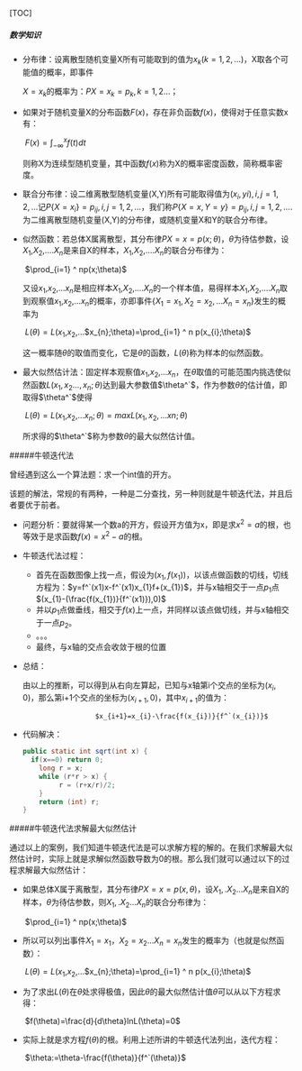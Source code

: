 [TOC]

##### 数学知识

- 分布律：设离散型随机变量X所有可能取到的值为$x_{k}(k=1,2,…)$，X取各个可能值的概率，即事件

  ${X=x_{k}}$的概率为：$P{X=x_{k}}=p_{k},k=1,2...$；


- 如果对于随机变量X的分布函数$F(x)$，存在非负函数$f(x)$，使得对于任意实数x有：

  ​				$F(x)=\int_{-\infty}^{x}f(t)dt$

  则称X为连续型随机变量，其中函数$f(x)$称为X的概率密度函数，简称概率密度。

- 联合分布律：设二维离散型随机变量(X,Y)所有可能取得值为$(x_{i},y{i}),i,j=1,2,...$记$P\{X=x_{i}\}=p_{ij},i,j=1,2,…$，我们称$P\{X=x,Y=y\}=p_{ij},i,j=1,2,....$为二维离散型随机变量(X,Y)的分布律，或随机变量X和Y的联合分布律。

- 似然函数：若总体X属离散型，其分布律$P{X=x}=p(x;\theta)$，$\theta$为待估参数，设$X_{1}$,$X_{2}$,....$X_{n}$是来自X的样本，$X_{1}$,$X_{2}$,....$X_{n}$的联合分布律为：

  ​							$\prod_{i=1} ^ np(x;\theta)$

  又设$x_{1}$,$x_{2}$,...$x_{n}$是相应样本$X_{1}$,$X_{2}$,....$X_{n}$的一个样本值，易得样本$X_{1}$,$X_{2}$,....$X_{n}$取到观察值$x_{1}$,$x_{2}$,…$x_{n}$的概率，亦即事件{$X_{1}=x_{1},X_{2}=x_{2},...X_{n}=x_{n}$}发生的概率为

  ​			$L(\theta)=L(x_{1}$,$x_{2}$,…$x_{n};\theta)=\prod_{i=1} ^ n p(x_{i};\theta)$

  这一概率随$\theta$的取值而变化，它是$\theta$的函数，$L(\theta)$称为样本的似然函数。

- 最大似然估计法：固定样本观察值$x_{1}$,$x_{2}$,…$x_{n}$，在$\theta$取值的可能范围内挑选使似然函数$L(x_{1},x_{2}…,x_{n};\theta)$达到最大参数值$\theta^`$，作为参数$\theta$的估计值，即取得$\theta^`$使得

  ​			$L(\theta)=L(x_{1}$,$x_{2}$,…$x_{n};\theta)=maxL(x_{1},x_{2},…x{n};\theta)$

  所求得的$\theta^`$称为参数$\theta$的最大似然估计值。

#####牛顿迭代法

曾经遇到这么一个算法题：求一个int值的开方。

该题的解法，常规的有两种，一种是二分查找，另一种则就是牛顿迭代法，并且后者要优于前者。

- 问题分析：要就得某一个数a的开方，假设开方值为x，即是求$x^2=a$的根，也等效于是求函数$f(x)=x^2-a$的根。

- 牛顿迭代法过程：

  - 首先在函数图像上找一点，假设为$(x_{1},f(x_{1}))$，以该点做函数的切线，切线方程为：$y=f^`(x1)x-f^`(x1)x_{1}f+(x_{1})$，并与x轴相交于一点$p_{1}$点$(x_{1}-(\frac{f(x_{1})}{f^`(x1)}),0)$
  - 并以$p_{1}$点做垂线，相交于$f(x)$上一点，并同样以该点做切线，并与x轴相交于一点$p_{2}$。
  - 。。。
  - 最终，与x轴的交点会收敛于根的位置

- 总结：

  由以上的推断，可以得到从右向左算起，已知与x轴第i个交点的坐标为$(x_{i},0)$，那么第i+1个交点的坐标为$(x_{i+1},0)$，其中$x_{i+1}$的值为：

    					$x_{i+1}=x_{i}-\frac{f(x_{i})}{f^`(x_{i})}$

- 代码解决：

  ```java
  public static int sqrt(int x) {
  	if(x==0) return 0;
      long r = x;
      while (r*r > x) {
           r = (r+x/r)/2;
      }
      return (int) r;
  }
  ```

#####牛顿迭代法求解最大似然估计

通过以上的案例，我们知道牛顿迭代法是可以求解方程的解的。在我们求解最大似然估计时，实际上就是求解似然函数导数为0的根。那么我们就可以通过以下的过程求解最大似然估计：

- 如果总体X属于离散型，其分布律$P{X=x}=p(x,\theta)$，设$X_{1},.X_{2}...X_{n}$是来自X的样本，$\theta$为待估参数，则$X_{1},.X_{2}...X_{n}$的联合分布律为：

  ​               						$\prod_{i=1} ^ np(x;\theta)$

- 所以可以列出事件${X_{1}=x_{1}，X_{2}=x_{2}...X_{n}=x_{n}}$发生的概率为（也就是似然函数）：

  ​				$L(\theta)=L(x_{1}$,$x_{2}$,…$x_{n};\theta)=\prod_{i=1} ^ n p(x_{i};\theta)$

- 为了求出$L(\theta)$在$\theta$处求得极值，因此$\theta$的最大似然估计值$\theta$可以从以下方程求得：

  ​				$f(\theta)=\frac{d}{d\theta}lnL(\theta)=0$

- 实际上就是求方程$f(\theta)$的根。利用上述所讲的牛顿迭代法列出，迭代方程：

  ​				$\theta:=\theta-\frac{f(\theta)}{f^`(\theta)}$



